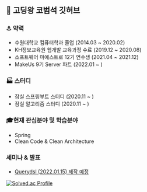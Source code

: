 ## 👋 고딩왕 코범석 깃허브

<!--
**kobeomseok95/kobeomseok95** is a ✨ _special_ ✨ repository because its `README.md` (this file) appears on your GitHub profile.

Here are some ideas to get you started:

- 🔭 I’m currently working on ...
- 🌱 I’m currently learning ...
- 👯 I’m looking to collaborate on ...
- 🤔 I’m looking for help with ...
- 💬 Ask me about ...
- 📫 How to reach me: ...
- 😄 Pronouns: ...
- ⚡ Fun fact: ...
-->

### ⚓ 약력
- 수원대학교 컴퓨터학과 졸업 (2014.03 ~ 2020.02)
- KH정보교육원 웹개발 교육과정 수료 (2019.12 ~ 2020.08)
- 소프트웨어 마에스트로 12기 연수생 (2021.04 ~ 2021.12)
- MakeUs 9기 Server 파트 (2022.01 ~ )

### 🏭 스터디
- 잠실 스프링부트 스터디 (2020.11 ~ )
- 잠실 알고리즘 스터디 (2020.11 ~ )

### 🎓현재 관심분야 및 학습분야
- Spring
- Clean Code & Clean Architecture

### 세미나 & 발표
- [Querydsl (2022.01.15) 제작 예정](https://www.youtube.com)

[![Solved.ac Profile](http://mazassumnida.wtf/api/v2/generate_badge?boj=kobeomseok95)](https://solved.ac/kobeomseok95/)
